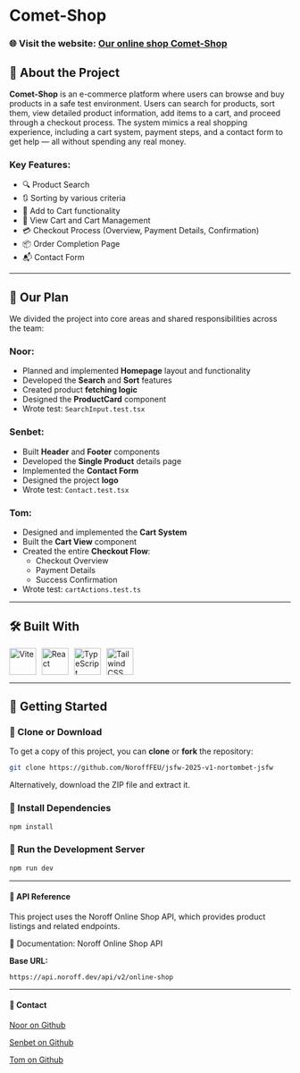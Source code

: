 # Comet-Shop

<!-- Insert image or screenshot of the site here -->

### 🌐 Visit the website: [Our online shop Comet-Shop](https://reactnortombet.netlify.app/)

## 📌 About the Project

**Comet-Shop** is an e-commerce platform where users can browse and buy products in a safe test environment. Users can search for products, sort them, view detailed product information, add items to a cart, and proceed through a checkout process. The system mimics a real shopping experience, including a cart system, payment steps, and a contact form to get help — all without spending any real money.

### Key Features:

- 🔍 Product Search
- 🔃 Sorting by various criteria
- 🛒 Add to Cart functionality
- 🧾 View Cart and Cart Management
- 💳 Checkout Process (Overview, Payment Details, Confirmation)
- 📦 Order Completion Page
- 📬 Contact Form

---

## 🎯 Our Plan

We divided the project into core areas and shared responsibilities across the team:

### Noor:

- Planned and implemented **Homepage** layout and functionality
- Developed the **Search** and **Sort** features
- Created product **fetching logic**
- Designed the **ProductCard** component
- Wrote test: `SearchInput.test.tsx`

### Senbet:

- Built **Header** and **Footer** components
- Developed the **Single Product** details page
- Implemented the **Contact Form**
- Designed the project **logo**
- Wrote test: `Contact.test.tsx`

### Tom:

- Designed and implemented the **Cart System**
- Built the **Cart View** component
- Created the entire **Checkout Flow**:
  - Checkout Overview
  - Payment Details
  - Success Confirmation
- Wrote test: `cartActions.test.ts`

---

## 🛠 Built With

<div style="display: flex; gap: 10px;">
 <a href="https://vite.dev/">
    <img title="Vite" height="48px" width="48px" src="https://skillicons.dev/icons?i=vite"/>
  </a>
   <a href="https://react.dev/">
    <img title="React" height="48px" width="48px" src="https://skillicons.dev/icons?i=react"/>
  </a>
   <a href="https://www.typescriptlang.org/">
    <img title="TypeScript" height="48px" width="48px" src="https://skillicons.dev/icons?i=ts"/>
  </a>
   <a href="https://tailwindcss.com/">
    <img title="Tailwind CSS" height="48px" width="48px" src="https://skillicons.dev/icons?i=tailwind"/>
  </a>
</div>

---

## 🚀 Getting Started

### 🔹 Clone or Download

To get a copy of this project, you can **clone** or **fork** the repository:

```bash
git clone https://github.com/NoroffFEU/jsfw-2025-v1-nortombet-jsfw
```

Alternatively, download the ZIP file and extract it.

### 🔹 Install Dependencies

```bash
npm install
```

### 🔹 Run the Development Server

```bash
npm run dev
```

---

#### 📡 API Reference

This project uses the Noroff Online Shop API, which provides product listings and related endpoints.

📄 Documentation: Noroff Online Shop API

**Base URL:**

```
https://api.noroff.dev/api/v2/online-shop
```

---

#### 📩 Contact

[Noor on Github](https://github.com/Noor807)

[Senbet on Github](https://github.com/senbet22)

[Tom on Github](https://github.com/tomive01888)
